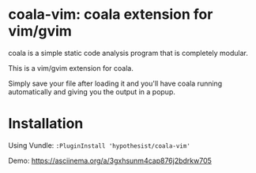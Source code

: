 coala-vim: coala extension for vim/gvim
=======================================

coala is a simple static code analysis program that is completely modular.

This is a vim/gvim extension for coala.

Simply save your file after loading it and you'll have coala running
automatically and giving you the output in a popup.

Installation
============

Using Vundle: `:PluginInstall 'hypothesist/coala-vim'`

Demo: https://asciinema.org/a/3gxhsunm4cap876j2bdrkw705

